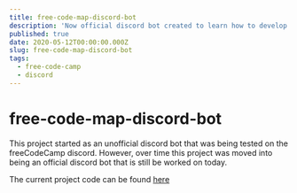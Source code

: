 ```yaml
---
title: free-code-map-discord-bot
description: 'Now official discord bot created to learn how to develop and maintain a discord bot'
published: true
date: 2020-05-12T00:00:00.000Z
slug: free-code-map-discord-bot
tags:
  - free-code-camp
  - discord
---
```


# free-code-map-discord-bot

This project started as an unofficial discord bot that was being tested on the freeCodeCamp discord. However, over time this project was moved into being an official discord bot that is still be worked on today.

The current project code can be found [here](https://github.com/freeCodeCamp/discord-bot)
